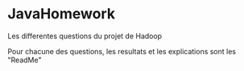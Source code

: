 # JavaHomework

Les differentes questions du projet de Hadoop

Pour chacune des questions, les resultats et les explications sont les "ReadMe"
